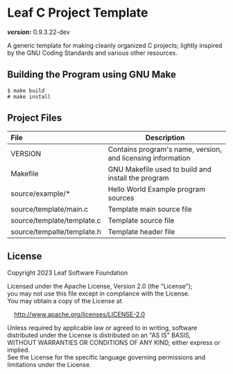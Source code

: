 # Leaf C Project Template

___version:___ 0.9.3.22-dev

A generic template for making cleanly organized C projects; lightly inspired by the GNU Coding Standards and various other resources.


## Building the Program using GNU Make

```
$ make build
# make install
```

## Project Files

| File | Description |
|:-----|-----------|
| VERSION | Contains program's name, version, and licensing information |
| Makefile | GNU Makefile used to build and install the program |
| source/example/\* | Hello World Example program sources |
| source/template/main.c | Template main source file |
| source/template/template.c | Template source file |
| source/tempalte/template.h | Template header file |


## License

Copyright 2023 Leaf Software Foundation  

Licensed under the Apache License, Version 2.0 (the "License");  
you may not use this file except in compliance with the License.  
You may obtain a copy of the License at  

[//]: # ( add 4 unit "tab" )
&nbsp;&nbsp;&nbsp;&nbsp;<http://www.apache.org/licenses/LICENSE-2.0>  

Unless required by applicable law or agreed to in writing, software  
distributed under the License is distributed on an "AS IS" BASIS,  
WITHOUT WARRANTIES OR CONDITIONS OF ANY KIND, either express or implied.  
See the License for the specific language governing permissions and  
limitations under the License.  

